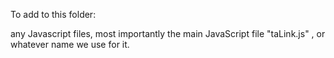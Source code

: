 
To add to this folder:

any Javascript files, most importantly the main JavaScript file "taLink.js" , or whatever name we use for it.